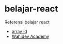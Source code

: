 # belajar-react
Referensi belajar react

- [array id](https://www.youtube.com/channel/UCQzfClEEDfuVuES-GQUy6aw/)
- [Wahidev Academy](https://www.youtube.com/c/WahidevAcademy)
